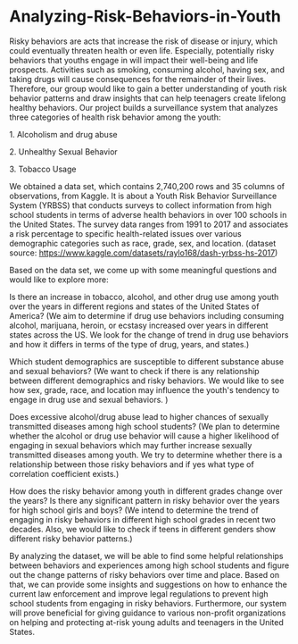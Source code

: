 # Analyzing-Risk-Behaviors-in-Youth
Risky behaviors are acts that increase the risk of disease or injury, which could eventually threaten health or even life. Especially, potentially risky behaviors that youths engage in will impact their well-being and life prospects. Activities such as smoking, consuming alcohol, having sex, and taking drugs will cause consequences for the remainder of their lives. Therefore, our group would like to gain a better understanding of youth risk behavior patterns and draw insights that can help teenagers create lifelong healthy behaviors. Our project builds a surveillance system that analyzes three categories of health risk behavior among the youth:

<p>1. Alcoholism and drug abuse</p>
<p>2. Unhealthy Sexual Behavior</p>
<p>3. Tobacco Usage</p>
   
We obtained a data set, which contains 2,740,200 rows and 35 columns of observations, from Kaggle. It is about a Youth Risk Behavior Surveillance System (YRBSS) that conducts surveys to collect information from high school students in terms of adverse health behaviors in over 100 schools in the United States. The survey data ranges from 1991 to 2017 and associates a risk percentage to specific health-related issues over various demographic categories such as race, grade, sex, and location. (dataset source: https://www.kaggle.com/datasets/raylo168/dash-yrbss-hs-2017)

Based on the data set, we come up with some meaningful questions and would like to explore more:

Is there an increase in tobacco, alcohol, and other drug use among youth over the years in different regions and states of the United States of America?
(We aim to determine if drug use behaviors including consuming alcohol, marijuana, heroin, or ecstasy increased over years in different states across the US. We look for the change of trend in drug use behaviors and how it differs in terms of the type of drug, years, and states.)

Which student demographics are susceptible to different substance abuse and sexual behaviors?
(We want to check if there is any relationship between different demographics and risky behaviors. We would like to see how sex, grade, race, and location may influence the youth's tendency to engage in drug use and sexual behaviors. )

Does excessive alcohol/drug abuse lead to higher chances of sexually transmitted diseases among high school students?
(We plan to determine whether the alcohol or drug use behavior will cause a higher likelihood of engaging in sexual behaviors which may further increase sexually transmitted diseases among youth. We try to determine whether there is a relationship between those risky behaviors and if yes what type of correlation coefficient exists.)

How does the risky behavior among youth in different grades change over the years? Is there any significant pattern in risky behavior over the years for high school girls and boys?
(We intend to determine the trend of engaging in risky behaviors in different high school grades in recent two decades. Also, we would like to check if teens in different genders show different risky behavior patterns.)

By analyzing the dataset, we will be able to find some helpful relationships between behaviors and experiences among high school students and figure out the change patterns of risky behaviors over time and place. Based on that, we can provide some insights and suggestions on how to enhance the current law enforcement and improve legal regulations to prevent high school students from engaging in risky behaviors. Furthermore, our system will prove beneficial for giving guidance to various non-profit organizations on helping and protecting at-risk young adults and teenagers in the United States.
